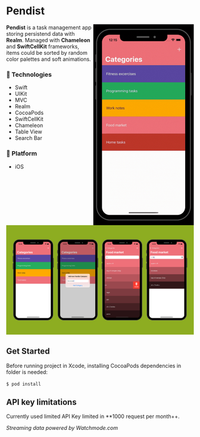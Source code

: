 # Pendist


<p><img src="https://github.com/ajlozano/Portfolio/blob/main/media/Pendist/Pendist.gif?raw=true" alt="Wish I Watch GIF" align="right" width="270"/></p>

**Pendist** is a task management app storing persistend data with **Realm**. 
Managed with **Chameleon** and **SwiftCellKit** frameworks, items could be sorted by random color palettes and soft animations.


### 🔨 Technologies

- Swift
- UIKit
- MVC
- Realm
- CocoaPods
- SwiftCellKit
- Chameleon
- Table View
- Search Bar

### 🚀 Platform
- iOS

<br/><br/>

<p align="center">
<p><img src="https://github.com/ajlozano/Portfolio/blob/main/media/Pendist/Pendist_mockup.png?raw=true" alt="Wish I Watch mockups" width="1000"/>
</p>

## Get Started

Before running project in Xcode, installing CocoaPods dependencies in folder is needed:

`$ pod install`

## API key limitations

Currently used limited API Key limited in **1000 request per month++.

*Streaming data powered by Watchmode.com*